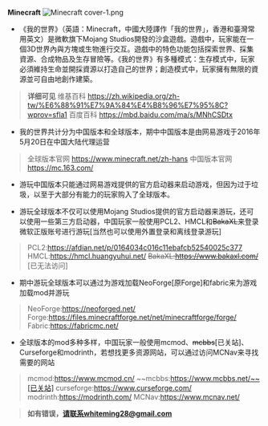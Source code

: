 **Minecraft**
![Minecraft cover-1.png](https://github.com/yunzhi-tenthofadis/yunzhi-tenthofadis.github.io/assets/144130279/a4228173-4847-4f60-a29d-35fdd14e6d45)


- 《我的世界》（英語：Minecraft，中國大陸譯作「我的世界」，香港和臺灣常用英文）是微軟旗下Mojang Studios開發的沙盒遊戲。遊戲中，玩家能在一個3D世界內與方塊或生物進行交互。遊戲中的特色功能包括探索世界、採集資源、合成物品及生存冒險等。《我的世界》有多種模式：生存模式中，玩家必須維持生命並開採資源以打造自己的世界；創造模式中，玩家擁有無限的資源並可自由地創作建築。

> **详细可见**
维基百科
https://zh.wikipedia.org/zh-tw/%E6%88%91%E7%9A%84%E4%B8%96%E7%95%8C?wprov=sfla1
百度百科
https://mbd.baidu.com/ma/s/MNhCSDtx


- 我的世界共计分为中国版本和全球版本，期中中国版本是由网易游戏于2016年5月20日在中国大陆代理运营

> 全球版本官网
https://www.minecraft.net/zh-hans
中国版本官网
https://mc.163.com/


- 游玩中国版本只能通过网易游戏提供的官方启动器来启动游戏，但因为过于垃圾，以至于大部分有能力的玩家购入了全球版本。


- 游玩全球版本不仅可以使用Mojang Studios提供的官方启动器来游玩，还可以使用一些第三方启动器，中国玩家一般使用PCL2、HMCL和~~BakaXL~~来登录微软正版账号进行游玩[当然也可以使用外置登录和离线登录游玩]

> PCL2:https://afdian.net/p/0164034c016c11ebafcb52540025c377
HMCL:https://hmcl.huangyuhui.net/
~~BakaXL:https://www.bakaxl.com/~~  [已无法访问]


- 期中游玩全球版本可以通过为游戏加载NeoForge[原Forge]和fabric来为游戏加载mod并游玩

> NeoForge:https://neoforged.net/
Forge:https://files.minecraftforge.net/net/minecraftforge/forge/
Fabric:https://fabricmc.net/


- 全球版本的mod多种多样，中国玩家一般使用mcmod、~~mcbbs~~[已关站]、Curseforge和modrinth，若想找更多资源网站，可以通过访问MCNav来寻找需要的网站

> mcmod:https://www.mcmod.cn/
~~mcbbs:https://www.mcbbs.net/~~[已关站]
curseforge:https://www.curseforge.com/
modrinth:https://modrinth.com/
MCNav:https://www.mcnav.net/




> **如有错误，请联系whiteming28@gmail.com**
